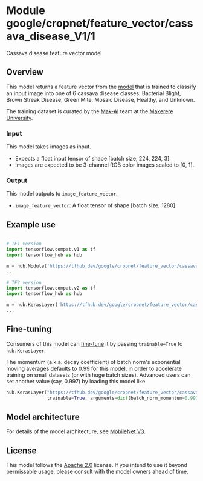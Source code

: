 # Module google/cropnet/feature_vector/cassava_disease_V1/1

Cassava disease feature vector model

<!-- asset-path: internal -->
<!-- module-type: image-feature-vector -->
<!-- fine-tunable: true -->
<!-- format: saved_model_2 -->
<!-- language: en -->
<!-- network-architecture: MobileNet V3 -->

## Overview

This model returns a feature vector from the
[model](https://tfhub.dev/google/cropnet/classifier/cassava_disease_V1/2)
that is trained to classify an input image into one of 6 cassava disease
classes: Bacterial Blight, Brown Streak Disease, Green Mite, Mosaic Disease,
Healthy, and Unknown.

The training dataset is curated by the
[Mak-AI](http://www.air.ug/) team at the
[Makerere University](https://www.mak.ac.ug/).

### Input

This model takes images as input.

*   Expects a float input tensor of shape [batch size, 224, 224, 3].
*   Images are expected to be 3-channel RGB color images scaled to [0, 1].

### Output

This model outputs to `image_feature_vector`.

*   `image_feature_vector`: A float tensor of shape [batch size, 1280].

## Example use

```python

# TF1 version
import tensorflow.compat.v1 as tf
import tensorflow_hub as hub

m = hub.Module('https://tfhub.dev/google/cropnet/feature_vector/cassava_disease_V1/1')
...

# TF2 version
import tensorflow.compat.v2 as tf
import tensorflow_hub as hub

m = hub.KerasLayer('https://tfhub.dev/google/cropnet/feature_vector/cassava_disease_V1/1')
...
```

## Fine-tuning

Consumers of this model can
[fine-tune](https://www.tensorflow.org/hub/tf2_saved_model#fine-tuning) it by
passing `trainable=True` to `hub.KerasLayer`.

The momentum (a.k.a. decay coefficient) of batch norm's exponential moving
averages defaults to 0.99 for this model, in order to accelerate training on
small datasets (or with huge batch sizes). Advanced users can set another value
(say, 0.997) by loading this model like

```python
hub.KerasLayer("https://tfhub.dev/google/cropnet/feature_vector/cassava_disease_V1/1",
               trainable=True, arguments=dict(batch_norm_momentum=0.997))
```

## Model architecture

For details of the model architecture, see
[MobileNet V3](https://arxiv.org/abs/1905.02244).

## License

This model follows the [Apache 2.0](https://www.apache.org/licenses/LICENSE-2.0)
license. If you intend to use it beyond permissable usage, please consult with
the model owners ahead of time.
